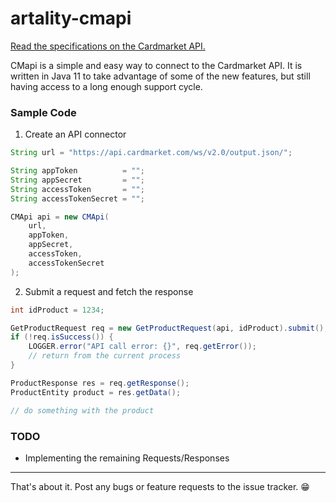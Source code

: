 # artality-cmapi

[Read the specifications on the Cardmarket API.](https://api.cardmarket.com/ws/documentation/API_2.0:Main_Page)

CMapi is a simple and easy way to connect to the Cardmarket API.
It is written in Java 11 to take advantage of some of the new features, but still having access to a long enough support cycle.


### Sample Code

1) Create an API connector

```Java
String url = "https://api.cardmarket.com/ws/v2.0/output.json/";

String appToken          = "";
String appSecret         = "";
String accessToken       = "";
String accessTokenSecret = "";

CMApi api = new CMApi(
	url,
	appToken,
	appSecret,
	accessToken,
	accessTokenSecret
);
```

2) Submit a request and fetch the response

```Java
int idProduct = 1234;

GetProductRequest req = new GetProductRequest(api, idProduct).submit();
if (!req.isSuccess()) {
	LOGGER.error("API call error: {}", req.getError());
	// return from the current process
}

ProductResponse res = req.getResponse();
ProductEntity product = res.getData();

// do something with the product
```


### TODO

* Implementing the remaining Requests/Responses

****

That's about it. Post any bugs or feature requests to the issue tracker. :grin: 
